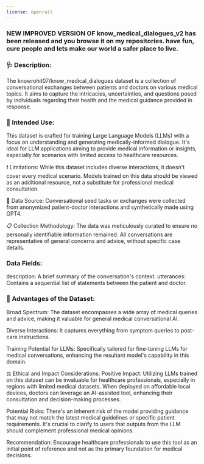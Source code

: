 ```yaml
---
license: openrail
---
```


### NEW IMPROVED VERSION OF know_medical_dialogues_v2 has been released and you browse it on my repositories. have fun, cure people and lets make our world a safer place to live.

### 🩺 Description:
The knowrohit07/know_medical_dialogues dataset is a collection of conversational exchanges between patients and doctors on various medical topics. It aims to capture the intricacies, uncertainties, and questions posed by individuals regarding their health and the medical guidance provided in response.

### 🎯 Intended Use:
This dataset is crafted for training Large Language Models (LLMs) with a focus on understanding and generating medically-informed dialogue. It's ideal for LLM applications aiming to provide medical information or insights, especially for scenarios with limited access to healthcare resources.

❗ Limitations:
While this dataset includes diverse interactions, it doesn't cover every medical scenario. Models trained on this data should be viewed as an additional resource, not a substitute for professional medical consultation.

📌 Data Source:
Conversational seed tasks or exchanges were collected from anonymized patient-doctor interactions and synthetically made using GPT4.

📋 Collection Methodology:
The data was meticulously curated to ensure no personally identifiable information remained. All conversations are representative of general concerns and advice, without specific case details.

### Data Fields:
description: A brief summary of the conversation's context.
utterances: Contains a sequential list of statements between the patient and doctor.

### 🌟 Advantages of the Dataset:
Broad Spectrum: The dataset encompasses a wide array of medical queries and advice, making it valuable for general medical conversational AI.

Diverse Interactions: It captures everything from symptom queries to post-care instructions.

Training Potential for LLMs: Specifically tailored for fine-tuning LLMs for medical conversations, enhancing the resultant model's capability in this domain.

⚖️ Ethical and Impact Considerations:
Positive Impact: Utilizing LLMs trained on this dataset can be invaluable for healthcare professionals, especially in regions with limited medical datasets. When deployed on affordable local devices, doctors can leverage an AI-assisted tool, enhancing their consultation and decision-making processes.

Potential Risks: There's an inherent risk of the model providing guidance that may not match the latest medical guidelines or specific patient requirements. It's crucial to clarify to users that outputs from the LLM should complement professional medical opinions.

Recommendation: Encourage healthcare professionals to use this tool as an initial point of reference and not as the primary foundation for medical decisions.
